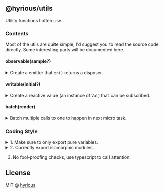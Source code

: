 ## @hyrious/utils

Utility functions I often use.

### Contents

Most of the utils are quite simple, I'd suggest you to read the source code directly.
Some interesting parts will be documented here.

#### observable(sample?)

<details><summary>
Create a emitter that <code>on()</code> returns a disposer.
</summary>

```js
let emitter = observable({ a: 1, b: "" });
let dispose = emitter.on("a", (a) => console.log(a));
emitter.emit("a", 2); // logs: 2
dispose();
```

To use it in typescript:

```ts
let emitter = observable<{ a: number; b: string }>();
```

</details>

#### writable(initial?)

<details><summary>
Create a reactive value (an instance of <code>Val</code>) that can be subscribed.
</summary>

<!-- prettier-ignore -->
```js
let count$ = writable(0);
count$.subscribe(console.log); // logs: 0
count$.set(1);                 // logs: 1
count$.value;                  // 1
```

To create a readonly value (i.e. no `set()`), you just type-cast it to `Readable`.

```ts
let count$ = writable(0);
let readonlyCount$: Readable<number> = count$;
```

This is super useful for using in UI frameworks.

```jsx
import { useSyncExternalStore } from "use-sync-external-store/shim";
const foo$ = writable(0);
const subscribeFoo = foo$.subscribe.bind(foo$);
function App() {
  const foo = useSyncExternalStore(subscribeFoo, () => foo$.value);
  return <button onClick={() => foo$.set(foo$.value + 1)}>{foo}</button>;
}
```

Feature, not bug:

```js
let foo$ = writable(-0);
foo$.set(+0); // won't trigger listeners because -0 === +0, same as NaN === NaN
let obj = [];
foo$.set(obj); // triggers listener(obj)
foo$.set(obj); // triggers listener(obj) again, because the object may be modified

let bar$ = writable();
bar$.subscribe(console.log); // no log, because bar$ is not ready
bar$.set(1); // logs: 1
bar$.set(undefined); // logs: undefined
```

</details>

#### batch(render)

<details><summary>
Batch multiple calls to one to happen in next micro task.
</summary>

```js
const schedule = batch(render);
times(10, () => schedule()); // run 10 times synchronously
await tick();
expect(render).toBeCalledTimes(1); // only render once
```

</details>

### Coding Style

<details><summary>1. Make sure to only export pure variables.</summary>

<!-- prettier-ignore -->
```js
export let a = 1;           // pure
export let a = 1 << 1;      // maybe not pure (need constant folding)
export let a = {}; a.b = 1; // not pure
export function f() {}      // pure
```

</details>

<details><summary>2. Correctly export isomorphic modules.</summary>

```js
"exports": {
   "./module": {
      "node": "./module-node.js",
      "default": "./module.js" // bundlers will be happy to see this
   }
}
```

</details>

3. No fool-proofing checks, use typescript to call attention.

## License

MIT @ [hyrious](https://github.com/hyrious)
